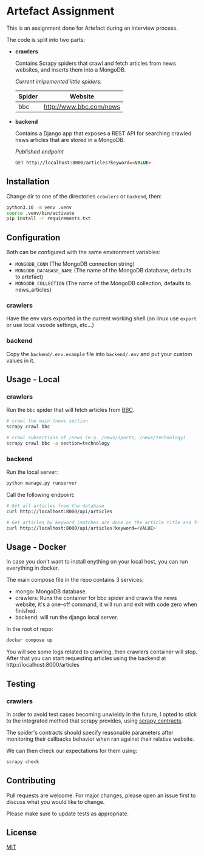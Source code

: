 # Artefact Assignment

This is an assignment done for Artefact during an interview process.

The code is split into two parts:

- **crawlers**

    Contains Scrapy spiders that crawl and fetch articles from news websites, and inserts them into a MongoDB.

    *Current imlpemented little spiders:*

    | Spider | Website |
    | -------- | -------- |
    | bbc | http://www.bbc.com/news |

- **backend**

    Contains a Django app that exposes a REST API for searching crawled news articles that are stored in a MongoDB.

    *Published endpoint*

    ```html
    GET http://localhost:8000/articles?keyword=<VALUE>
    ```

## Installation

Change dir to one of the directories `crawlers` or `backend`, then:

```bash
python3.10 -m venv .venv
source .venv/bin/activate
pip install -r requirements.txt
```

## Configuration

Both can be configured with the same environment variables:

- `MONGODB_CONN` (The MongoDB connection string)
- `MONGODB_DATABASE_NAME` (The name of the MongoDB database, defaults to artefact)
- `MONGODB_COLLECTION` (The name of the MongoDB collection, defaults to news_articles)

### crawlers

Have the env vars exported in the current working shell (on linux use `export` or use local vscode settings, etc...)

### backend

Copy the `backend/.env.example` file into `backend/.env` and put your custom values in it.

## Usage - Local

### crawlers

Run the `bbc` spider that will fetch articles from [BBC](https://www.bbc.com/news).

```bash
# crawl the main /news section
scrapy crawl bbc 

# crawl subsections of /news (e.g. /news/sports, /news/technology)
scrapy crawl bbc -a section=technology
```

### backend

Run the local server:

```bash
python manage.py runserver
```

Call the following endpoint:

```bash
# Get all articles from the database
curl http://localhost:8000/api/articles

# Get articles by keyword (matches are done on the article title and full text)
curl http://localhost:8000/api/articles?keyword=<VALUE>
```

## Usage - Docker

In case you don't want to install enything on your local host, you can run everything in docker.

The main compose file in the repo contains 3 services:

- mongo: MongoDB database.
- crawlers: Runs the container for bbc spider and crawls the news website, it's a one-off command, it will run and exit with code zero when finished.
- backend: will run the django local server.

In the root of repo:
```bash
docker compose up
```

You will see some logs related to crawling, then crawlers container will stop. After that you can start requesting articles using the backend at http://localhost:8000/articles

## Testing

### crawlers

In order to avoid test cases becoming unwieldy in the future, I opted to stick to the integrated method that scrapy provides, using [scrapy contracts](https://docs.scrapy.org/en/latest/topics/contracts.html).

The spider's contracts should specify reasonable parameters after monitoring their callbacks behavior when ran against their relative website.

We can then check our expectations for them using:

```bash
scrapy check
```

## Contributing

Pull requests are welcome. For major changes, please open an issue first
to discuss what you would like to change.

Please make sure to update tests as appropriate.

## License

[MIT](https://choosealicense.com/licenses/mit/)
